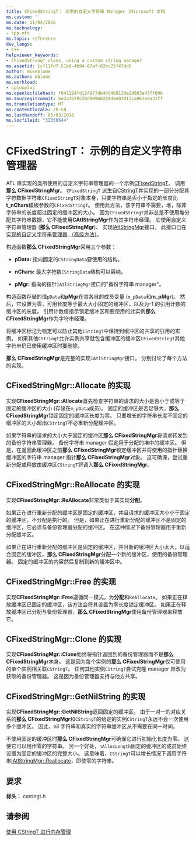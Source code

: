 ```yaml
---
title: CFixedStringT： 示例的自定义字符串 Manager |Microsoft 文档
ms.custom: ''
ms.date: 11/04/2016
ms.technology:
- cpp-mfc
ms.topic: reference
dev_langs:
- C++
helpviewer_keywords:
- CFixedStringT class, using a custom string manager
ms.assetid: 1cf11fd7-51b8-4b94-87af-02bc25f47dd6
author: mikeblome
ms.author: mblome
ms.workload:
- cplusplus
ms.openlocfilehash: f841124fd12497fdb4dd4b813de2d803e43ff60b
ms.sourcegitcommit: be2a7679c2bd80968204dee03d13ca961eaa31ff
ms.translationtype: MT
ms.contentlocale: zh-CN
ms.lasthandoff: 05/03/2018
ms.locfileid: "32359544"
---
```

# <a name="cfixedstringt-example-of-a-custom-string-manager"></a>CFixedStringT： 示例的自定义字符串管理器
ATL 库实现的类所使用的自定义字符串管理器的一个示例[CFixedStringT](../atl-mfc-shared/reference/cfixedstringt-class.md)、 调用**那么 CFixedStringMgr**。 `CFixedStringT` 派生自[CStringT](../atl-mfc-shared/reference/cstringt-class.md)并实现的一部分分配其字符数据字符串`CFixedStringT`对象本身，只要字符串是否小于指定的长度比**t_nChars**模板参数的`CFixedStringT`。 使用此方法，该字符串不需要，堆，除非字符串的长度超过固定的缓冲区的大小。 因为`CFixedStringT`并非总是不使用堆分配其字符串数据，它不能使用**CAtlStringMgr**作为其字符串经理。 它使用自定义字符串管理器 (**那么 CFixedStringMgr**)、 实现[IAtlStringMgr](../atl-mfc-shared/reference/iatlstringmgr-class.md)接口。 此接口已在[实现的自定义字符串管理器 （高级方法）](../atl-mfc-shared/implementation-of-a-custom-string-manager-advanced-method.md)。  
  
 构造函数**那么 CFixedStringMgr**采用三个参数：  
  
-   **pData:** 指向固定的`CStringData`要使用的结构。  
  
-   **nChars:** 最大字符数`CStringData`结构可以容纳。  
  
-   **pMgr:** 指向的指针`IAtlStringMgr`接口的"备份字符串 manager"。  
  
 构造函数存储的值`pData`和**pMgr**在其各自的成员变量 (`m_pData`和**m_pMgr**)。 然后，它设置为零，可用长度等于最大大小固定的缓冲区，以及为-1 的引用计数的缓冲区的长度。 引用计数值指示锁定缓冲区和要使用的此实例**那么 CFixedStringMgr**作为字符串经理。  
  
 将缓冲区标记为锁定可以防止其他`CStringT`中保持到缓冲区的共享的引用的实例。 如果其他`CStringT`允许实例共享就包含缓冲区的缓冲区`CFixedStringT`其他字符串仍已使用缓冲区时要删除。  
  
 **那么 CFixedStringMgr**是完整的实现`IAtlStringMgr`接口。 分别讨论了每个方法的实现。  
  
## <a name="implementation-of-cfixedstringmgrallocate"></a>CFixedStringMgr::Allocate 的实现  
 实现**CFixedStringMgr::Allocate**首先检查字符串的请求的大小是否小于或等于固定的缓冲区的大小 (存储在`m_pData`成员)。 固定的缓冲区是否足够大，**那么 CFixedStringMgr**锁定固定的缓冲区长度为零。 只要增长的字符串长度不固定的缓冲区的大小超出`CStringT`不必重新分配缓冲区。  
  
 如果字符串的请求的大小大于固定的缓冲区**那么 CFixedStringMgr**将请求转发到的备份字符串管理器。 备份字符串 manager 假定用于分配的堆中的缓冲区。 但是，在返回此缓冲区之前**那么 CFixedStringMgr**锁定缓冲区并将使用的指针替换缓冲区的字符串 manager 指针**那么 CFixedStringMgr**对象。 这可确保，尝试重新分配或释放由缓冲区`CStringT`将调入**那么 CFixedStringMgr**。  
  
## <a name="implementation-of-cfixedstringmgrreallocate"></a>CFixedStringMgr::ReAllocate 的实现  
 实现**CFixedStringMgr::ReAllocate**非常类似于其实现**分配**。  
  
 如果正在进行重新分配的缓冲区是固定的缓冲区，并且请求的缓冲区大小小于固定的缓冲区，不分配是执行的。 但是，如果正在进行重新分配的缓冲区不是固定的缓冲区，它必须与备份管理器分配的缓冲区。 在这种情况下备份管理器用于重新分配缓冲区。  
  
 如果正在进行重新分配的缓冲区是固定的缓冲区，并且新的缓冲区大小太大，以适合固定的缓冲区，**那么 CFixedStringMgr**分配一个新的缓冲区，使用的备份管理器。 固定的缓冲区的内容然后复制到新的缓冲区中。  
  
## <a name="implementation-of-cfixedstringmgrfree"></a>CFixedStringMgr::Free 的实现  
 实现**CFixedStringMgr::Free**遵循同一模式，为**分配**和`ReAllocate`。 如果正在释放缓冲区已固定的缓冲区，该方法会将其设置为零长度锁定缓冲区。 如果正在释放缓冲区已分配与备份管理器，**那么 CFixedStringMgr**使用备份管理器来释放它。  
  
## <a name="implementation-of-cfixedstringmgrclone"></a>CFixedStringMgr::Clone 的实现  
 实现**CFixedStringMgr::Clone**始终将指针返回到的备份管理器而不是**那么 CFixedStringMgr**本身。 这是因为每个实例的**那么 CFixedStringMgr**仅可使用的单个实例相关联`CStringT`。 任何其他实例`CStringT`尝试克隆 manager 应改为获取的备份管理器。 这是因为备份管理器支持与他方共享。  
  
## <a name="implementation-of-cfixedstringmgrgetnilstring"></a>CFixedStringMgr::GetNilString 的实现  
 实现**CFixedStringMgr::GetNilString**返回固定的缓冲区。 由于一对一的对应关系的**那么 CFixedStringMgr**和`CStringT`的给定的实例`CStringT`永远不会一次使用多个缓冲区。 因此，nil 字符串和真实的字符串缓冲区从不需要在同一时间。  
  
 不使用固定的缓冲区时**那么 CFixedStringMgr**可确保它进行初始化长度为零。 这使它可以用作零的字符串。 另一个好处，`nAllocLength`固定的缓冲区的成员始终设置为固定的缓冲区的完整大小。 这意味着，`CStringT`可以增长情况下调用字符串[IAtlStringMgr::Reallocate](../atl-mfc-shared/reference/iatlstringmgr-class.md#reallocate)，即使零的字符串。  
  
## <a name="requirements"></a>要求  
 **标头：** cstringt.h  
  
## <a name="see-also"></a>请参阅  
 [使用 CStringT 进行内存管理](../atl-mfc-shared/memory-management-with-cstringt.md)

